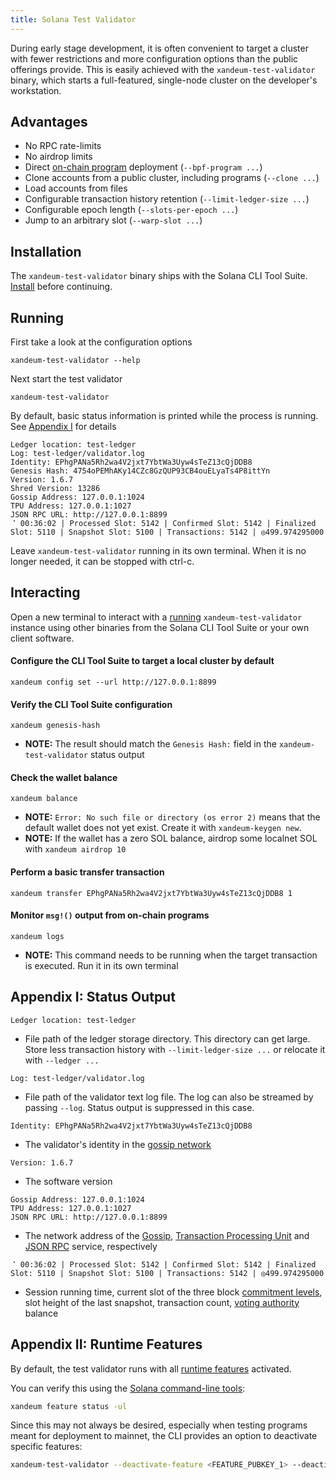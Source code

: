 ```yaml
---
title: Solana Test Validator
---
```


During early stage development, it is often convenient to target a cluster with
fewer restrictions and more configuration options than the public offerings
provide. This is easily achieved with the `xandeum-test-validator` binary, which
starts a full-featured, single-node cluster on the developer's workstation.

## Advantages

- No RPC rate-limits
- No airdrop limits
- Direct [on-chain program](on-chain-programs/overview) deployment
  (`--bpf-program ...`)
- Clone accounts from a public cluster, including programs (`--clone ...`)
- Load accounts from files
- Configurable transaction history retention (`--limit-ledger-size ...`)
- Configurable epoch length (`--slots-per-epoch ...`)
- Jump to an arbitrary slot (`--warp-slot ...`)

## Installation

The `xandeum-test-validator` binary ships with the Solana CLI Tool Suite.
[Install](/cli/install-xandeum-cli-tools) before continuing.

## Running

First take a look at the configuration options

```
xandeum-test-validator --help
```

Next start the test validator

```
xandeum-test-validator
```

By default, basic status information is printed while the process is running.
See [Appendix I](#appendix-i-status-output) for details

```
Ledger location: test-ledger
Log: test-ledger/validator.log
Identity: EPhgPANa5Rh2wa4V2jxt7YbtWa3Uyw4sTeZ13cQjDDB8
Genesis Hash: 4754oPEMhAKy14CZc8GzQUP93CB4ouELyaTs4P8ittYn
Version: 1.6.7
Shred Version: 13286
Gossip Address: 127.0.0.1:1024
TPU Address: 127.0.0.1:1027
JSON RPC URL: http://127.0.0.1:8899
⠈ 00:36:02 | Processed Slot: 5142 | Confirmed Slot: 5142 | Finalized Slot: 5110 | Snapshot Slot: 5100 | Transactions: 5142 | ◎499.974295000
```

Leave `xandeum-test-validator` running in its own terminal. When it is no longer
needed, it can be stopped with ctrl-c.

## Interacting

Open a new terminal to interact with a [running](#running) `xandeum-test-validator`
instance using other binaries from the Solana CLI Tool Suite or your own client
software.

#### Configure the CLI Tool Suite to target a local cluster by default

```
xandeum config set --url http://127.0.0.1:8899
```

#### Verify the CLI Tool Suite configuration

```
xandeum genesis-hash
```

- **NOTE:** The result should match the `Genesis Hash:` field in the
  `xandeum-test-validator` status output

#### Check the wallet balance

```
xandeum balance
```

- **NOTE:** `Error: No such file or directory (os error 2)` means that the default
  wallet does not yet exist. Create it with `xandeum-keygen new`.
- **NOTE:** If the wallet has a zero SOL balance, airdrop some localnet SOL with
  `xandeum airdrop 10`

#### Perform a basic transfer transaction

```
xandeum transfer EPhgPANa5Rh2wa4V2jxt7YbtWa3Uyw4sTeZ13cQjDDB8 1
```

#### Monitor `msg!()` output from on-chain programs

```
xandeum logs
```

- **NOTE:** This command needs to be running when the target transaction is
  executed. Run it in its own terminal

## Appendix I: Status Output

```
Ledger location: test-ledger
```

- File path of the ledger storage directory. This directory can get large. Store
  less transaction history with `--limit-ledger-size ...` or relocate it with
  `--ledger ...`

```
Log: test-ledger/validator.log
```

- File path of the validator text log file. The log can also be streamed by
  passing `--log`. Status output is suppressed in this case.

```
Identity: EPhgPANa5Rh2wa4V2jxt7YbtWa3Uyw4sTeZ13cQjDDB8
```

- The validator's identity in the [gossip network](/validator/gossip#gossip-overview)

```
Version: 1.6.7
```

- The software version

```
Gossip Address: 127.0.0.1:1024
TPU Address: 127.0.0.1:1027
JSON RPC URL: http://127.0.0.1:8899
```

- The network address of the [Gossip](/validator/gossip#gossip-overview),
  [Transaction Processing Unit](/validator/tpu) and [JSON RPC](../api/http#json-rpc-api-reference)
  service, respectively

```
⠈ 00:36:02 | Processed Slot: 5142 | Confirmed Slot: 5142 | Finalized Slot: 5110 | Snapshot Slot: 5100 | Transactions: 5142 | ◎499.974295000
```

- Session running time, current slot of the three block
  [commitment levels](../api/http#configuring-state-commitment),
  slot height of the last snapshot, transaction count,
  [voting authority](/running-validator/vote-accounts#vote-authority) balance

## Appendix II: Runtime Features

By default, the test validator runs with all [runtime features](programming-model/runtime#features) activated.

You can verify this using the [Solana command-line tools](cli/install-xandeum-cli-tools.md):

```bash
xandeum feature status -ul
```

Since this may not always be desired, especially when testing programs meant for deployment to mainnet, the CLI provides an option to deactivate specific features:

```bash
xandeum-test-validator --deactivate-feature <FEATURE_PUBKEY_1> --deactivate-feature <FEATURE_PUBKEY_2>
```
